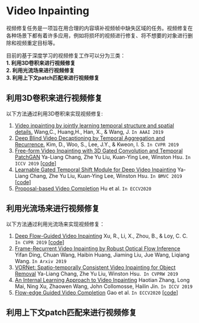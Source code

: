 # Video Inpainting  
视频修复任务是一项旨在用合理的内容填补视频帧中缺失区域的任务。视频修复在各种场景下都有着许多应用，例如将损坏的视频进行修复、将不想要的对象进行删除和视频重定目标等。 

目前的基于深度学习的视频修复工作可以分为三类：  
**1. 利用3D卷积来进行视频修复**   
**2. 利用光流场来进行视频修复**    
**3. 利用上下文patch匹配来进行视频修复** 

## 利用3D卷积来进行视频修复  
以下方法通过利用3D卷积来实现视频修复:  

1. [Video inpainting by jointly learning temporal structure and spatial details.](https://arxiv.org/abs/1806.08482) Wang,C., Huang,H., Han, X., & Wang, J.  `In AAAI 2019`  
2. [Deep Blind Video Decaptioning by Temporal Aggregation and Recurrence.](https://openaccess.thecvf.com/content_CVPR_2019/papers/Kim_Deep_Blind_Video_Decaptioning_by_Temporal_Aggregation_and_Recurrence_CVPR_2019_paper.pdf) Kim, D., Woo, S., Lee, J.Y., & Kweon, I. S. `In CVPR 2019`   
3. [Free-form Video Inpainting with 3D Gated Convolution and Temporal PatchGAN](https://arxiv.org/pdf/1904.10247.pdf) Ya-Liang Chang, Zhe Yu Liu, Kuan-Ying Lee, Winston Hsu. `In ICCV 2019` [[code]](https://github.com/amjltc295/Free-Form-Video-Inpainting)
4. [Learnable Gated Temporal Shift Module for Deep Video Inpainting](https://arxiv.org/pdf/1907.01131.pdf) Ya-Liang Chang, Zhe Yu Liu, Kuan-Ying Lee, Winston Hsu. `In BMVC 2019` [[code]](https://github.com/amjltc295/Free-Form-Video-Inpainting)
5. [Proposal-based Video Completion](https://www.cs.utexas.edu/~grauman/papers/eccv2020-hu.pdf) Hu et al. `In ECCV2020`  
 
## 利用光流场来进行视频修复
以下方法通过利用光流场来实现视频修复：

1. [Deep Flow-Guided Video Inpainting](https://arxiv.org/pdf/1905.02884.pdf) Xu, R., Li, X., Zhou, B., & Loy, C. C. `In CVPR 2019` [[code]](https://github.com/nbei/Deep-Flow-Guided-Video-Inpainting)
2. [Frame-Recurrent Video Inpainting by Robust Optical Flow Inference](https://arxiv.org/pdf/1905.02882.pdf) Yifan Ding, Chuan Wang, Haibin Huang, Jiaming Liu, Jue Wang, Liqiang Wang. `In Arxiv 2019`  
3. [VORNet: Spatio-temporally Consistent Video Inpainting for Object Removal](https://arxiv.org/pdf/1904.06726.pdf) Ya-Liang Chang, Zhe Yu Liu, Winston Hsu.` In CVPRW 2019` 
4. [An Internal Learning Approach to Video Inpainting](https://arxiv.org/pdf/1909.07957.pdf) Haotian Zhang, Long Mai, Ning Xu, Zhaowen Wang, John Collomosse, Hailin Jin. `In ICCV 2019`   
5. [Flow-edge Guided Video Completion](https://www.ecva.net/papers/eccv_2020/papers_ECCV/papers/123570698.pdf) Gao et al. `In ECCV2020` [[code]](https://github.com/vt-vl-lab/FGVC)  

## 利用上下文patch匹配来进行视频修复

